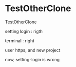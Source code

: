 # TestOtherClone
TestOtherClone

setting login : rigth 

terminal : right 

user https, and new project

now, setting-login is wrong